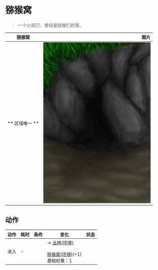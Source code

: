 # 猕猴窝  
> 一个小洞穴，曾经是猕猴们的家。  
  
  猕猴窝  |   图片   
 ----  |  ----:   
 ** 区域唯一 **  |  ![](Sprite/DarkCaveEntrance.png)   
  
## 动作  
动作  |  耗时  |  条件  |  变化  |  状态  
----  |  ----  |  ----  |  ----  |  ----  
进入<br>  |  -  |    |  → [丛林(环境)](Env_Jungle.md)<br><br>[猕猴窝(环境)](Env_MacaqueDen.md)(+1)<br>基础权重：1<br>  |    
